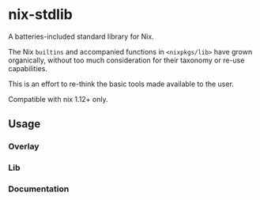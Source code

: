 # nix-stdlib

A batteries-included standard library for Nix.

The Nix `builtins` and accompanied functions in `<nixpkgs/lib>` have grown
organically, without too much consideration for their taxonomy or re-use
capabilities.

This is an effort to re-think the basic tools made available to the user.

Compatible with nix 1.12+ only.

## Usage

### Overlay

### Lib

### Documentation

